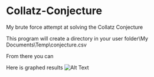 # Collatz-Conjecture
My brute force attempt at solving the Collatz Conjecture

This program will create a directory in your user folder\My Documents\Temp\conjecture.csv

From there you can 

Here is graphed results
![Alt Text](https://i.gyazo.com/4e7e60edea85131039bc39feb9c8a279.png)